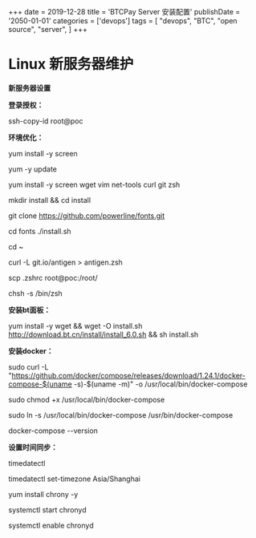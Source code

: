 +++
date = 2019-12-28
title = 'BTCPay Server 安装配置'
publishDate = '2050-01-01'
categories = ['devops']
tags = [
    "devops",
    "BTC",
    "open source",
    "server",
]
+++

# Linux 新服务器维护

**新服务器设置**

**登录授权：**

ssh-copy-id root@poc

**环境优化：**

yum install -y screen

yum -y update

yum install -y screen wget vim net-tools curl git zsh

mkdir install && cd install

git clone https://github.com/powerline/fonts.git

cd fonts
./install.sh

cd ~

curl -L git.io/antigen > antigen.zsh

scp .zshrc root@poc:/root/

chsh -s /bin/zsh

**安装bt面板：**

yum install -y wget && wget -O install.sh http://download.bt.cn/install/install_6.0.sh && sh install.sh

**安装docker：**

sudo curl -L "https://github.com/docker/compose/releases/download/1.24.1/docker-compose-$(uname -s)-$(uname -m)" -o /usr/local/bin/docker-compose

sudo chmod +x /usr/local/bin/docker-compose

sudo ln -s /usr/local/bin/docker-compose /usr/bin/docker-compose

docker-compose --version

**设置时间同步：**

timedatectl

timedatectl set-timezone Asia/Shanghai

yum install chrony -y

systemctl start chronyd

systemctl enable chronyd